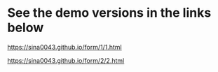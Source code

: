 # See the demo versions in the links below
https://sina0043.github.io/form/1/1.html

https://sina0043.github.io/form/2/2.html
